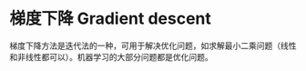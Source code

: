 <!-- @import "../引用/my-style.less" -->

# 梯度下降 Gradient descent

梯度下降方法是迭代法的一种，可用于解决优化问题，如求解最小二乘问题（线性和非线性都可以）。机器学习的大部分问题都是优化问题。
